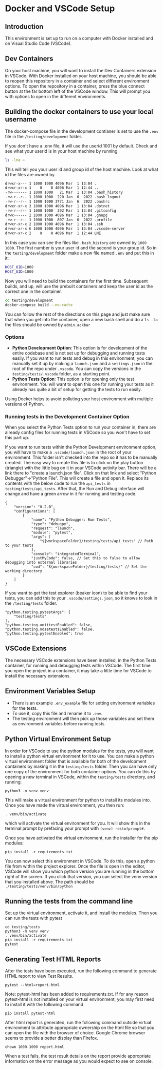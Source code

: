 # Docker and VSCode Setup

## Introduction
This environment is set up to run on a computer with Docker installed and on Visual Studio Code (VSCode).

## Dev Containers 
On your host machine, you will want to install the Dev Containers extension in VSCode. With Docker installed on your host machine, you should be able to reopen this repository in a container and select different environment options. To open the repository in a container, press the blue connect button at the far bottom left of the VSCode window. This will prompt you with options to open in the different environments.

## Building the docker containers to use your local username
The docker-compose file in the development contianer is set to use the `.env` file in the `/testing/development` folder. 

If you don't have a .env file, it will use the userid 1001 by default. 
Check and see what your userid is in your host machine by running 
```bash
ls -lna ~ 
```
This will tell you your user id and group id of the host machine. Look at what id the files are owned by. 
```bash
drwxr-x--- 1 1000 1000 4096 Mar  1 13:04 .
drwxr-xr-x 1    0    0 4096 Mar  1 12:44 ..
-rw------- 1 1000 1000   21 Mar  1 13:04 .bash_history
-rw-r--r-- 1 1000 1000  220 Jan  6  2022 .bash_logout
-rw-r--r-- 1 1000 1000 3771 Jan  6  2022 .bashrc
drwxr-xr-x 3 1000 1000 4096 Mar  1 13:04 .dotnet
-rw-r--r-- 1 1000 1000  292 Mar  1 13:04 .gitconfig
drwx------ 2 1000 1000 4096 Mar  1 13:04 .gnupg
-rw-r--r-- 1 1000 1000  807 Jan  6  2022 .profile
drwxr-xr-x 2 1000 1000 4096 Mar  1 13:04 .ssh
drwxr-xr-x 6 1000 1000 4096 Mar  1 13:04 .vscode-server
drwxr-xr-x 2    0    0 4096 Mar  1 12:44 LME
```
In this case you can see the files like `.bash_history` are owned by `1000 1000`. 
The first number is your user id and the second is your group id. 
So in the `testing/development` folder make a new file named `.env` and put this in it:
```bash
HOST_UID=1000
HOST_GID=1000
```
Now you will need to build the containers for the first time. Subsequent builds, and up, will
use the prebuilt containers and keep the user id as the correct one in the container. 
```bash
cd testing/development
docker-compose build --no-cache 
```
You can follow the rest of the directions on this page and just make sure that when you get into the container, open a new bash shell and do a `ls -la` the files should be owned by `admin.ackbar`


### Options
- **Python Development Option**: This option is for development of the entire codebase and
is not set up for debugging and running tests easily. If you want to run tests and debug 
in this environment, you can manually set it up by making a `launch.json` and a 
`settings.json` in the root of the repo under `.vscode`. 
You can copy the versions in the `testing/tests/.vscode` folder, as a starting point. 
- **Python Tests Option**: This option is for opening only the test environment. You will want to open this one for running your tests as it already has quite a bit of setup for getting the tests to run easily. 

Using Docker helps to avoid polluting your host environment with multiple versions of Python.

### Running tests in the Development Container Option
When you select the Python Tests option to run your container in, there are already
config files for running tests in VSCode so you won't have to set this part up. 

If you want to run tests within the 
Python Development environment option, you will have to make a `.vscode/launch.json` in the root 
of your environment. This folder isn't checked into the repo so it has to be manually
created. 
The easy way to create this file is to click on the play button (triangle) with the little bug on it in your 
VSCode activity bar. There will be a link there to "create a launch.json file". Click on that link and select 
"Python Debugger"->"Python File". This will create a file and open it. Replace its contents with the below 
code to run the `api_tests` in `testing/tests/api_tests`.
After that, the Run and Debug interface will change and have a green arrow in it for running and testing code. 

```
{
    "version": "0.2.0",
    "configurations": [
        {
            "name": "Python Debugger: Run Tests",
            "type": "debugpy",
            "request": "launch",
            "module": "pytest",
            "args": [
                "${workspaceFolder}/testing/tests/api_tests" // Path to your tests
            ],
            "console": "integratedTerminal",
            "justMyCode": false, // Set this to false to allow debugging into external libraries
            "cwd": "${workspaceFolder}/testing/tests/" // Set the working directory
        }
    ]
}
```
If you want to get the test explorer (beaker icon) to be able to find your tests, you can add
this to your `.vscode/settings.json`, so it knows to look in the `/testing/tests` folder. 
```
"python.testing.pytestArgs": [
    "testing/tests"
],
"python.testing.unittestEnabled": false,
"python.testing.nosetestsEnabled": false,
"python.testing.pytestEnabled": true
```

## VSCode Extensions
The necessary VSCode extensions have been installed, in the Python Tests container, for
running and debugging tests within VSCode. The first time you open the project in a
container, it may take a little time for VSCode to install the necessary extensions. 

## Environment Variables Setup
- There is an example `.env_example` file for setting environment variables for the tests.
- To use it, copy this file and rename it to `.env`.
- The testing environment will then pick up those variables and set them as environment 
variables before running tests.

## Python Virtual Environment Setup
In order for VSCode to use the python modules for the tests, you will want to install a
python virtual environment for it to use. You can make a python virtual environment
folder that is available for both of the development containers by making it in the 
`testing/tests` folder. Then you can have only one copy of the environment for both 
container options. 
You can do this by opening a new terminal in VSCode, within the `testing/tests` 
directory, and running:


`python3 -m venv venv`

This will make a virtual environment for python to install its modules into. 
Once you have made the virtual environment, you then run:

`. venv/bin/activate` 

which will activate the virtual environment for you. 
It will show this in the terminal prompt by prefacing your prompt with `(venv) restofprompt#`. 

Once you have activated the virtual environment, run the installer for the pip modules:

 `pip install -r requirements.txt`

You can now select this environment in VSCode. To do this, open a python file from
within the project explorer. Once the file is open in the editor, VSCode will show 
you which python version you are running in the bottom right of the screen. If you
click that version, you can select the venv version that you installed above. 
The path should be `./testing/tests/venv/bin/python` 


## Running the tests from the command line 
Set up the virtual environment, activate it, and install the modules. Then you can run the tests with pytest

```
cd testing/tests
python3 -m venv venv
. venv/bin/activate 
pip install -r requirements.txt
pytest
```

## Generating Test HTML Reports
After the tests have been executed, run the following command to generate HTML report to view Test Results.

```
pytest --html=report.html
```

Note: pytest-html has been added to requirements.txt. If for any reason pytest-html is not installed on your virtual environment; you may first need to install it with  the following command. 

```
pip install pytest-html
```

After html report is generated, run the following command outside virtual environment to attribute appropriate ownership on the html file so that you can open the file with the browser of choice. Google Chrome browser seems to provide a better display than Firefox.

```
chown 1000.1000 report.html
```

When a test fails, the test result details on the report provide appropriate information on the error message as you would expect to see on console. 
